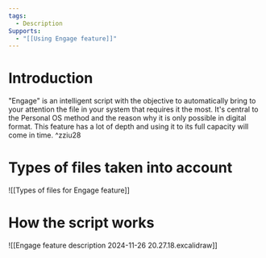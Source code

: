 ```yaml
---
tags:
  - Description
Supports:
  - "[[Using Engage feature]]"
---
```

# Introduction

"Engage" is an intelligent script with the objective to automatically bring to your attention the file in your system that requires it the most.  It's central to the Personal OS method and the reason why it is only possible in digital format. This feature has a lot of depth and using it to its full capacity will come in time. ^zziu28

# Types of files taken into account

![[Types of files for Engage feature]]

# How the script works

![[Engage feature description 2024-11-26 20.27.18.excalidraw]]